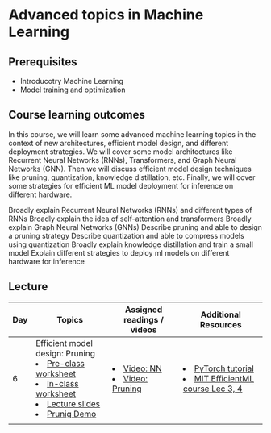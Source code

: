 # Advanced topics in Machine Learning

## Prerequisites
- Introducotry Machine Learning
- Model training and optimization

## Course learning outcomes
In this course, we will learn some advanced machine learning topics in the context of new architectures, efficient model design, and different deployment strategies. We will cover some model architectures like Recurrent Neural Networks (RNNs), Transformers, and Graph Neural Networks (GNN). Then we will discuss efficient model design techniques like pruning, quantization, knowledge distillation, etc. Finally, we will cover some strategies for efficient ML model deployment for inference on different hardware.


Broadly explain Recurrent Neural Networks (RNNs) and different types of RNNs
Broadly explain the idea of self-attention and transformers
Broadly explain Graph Neural Networks (GNNs)
Describe pruning and able to design a pruning strategy
Describe quantization and able to compress models using quantization
Broadly explain knowledge distillation and train a small model
Explain different strategies to deploy ml models on different hardware for inference

## Lecture

| Day    |   Topics  | Assigned readings / videos | Additional Resources|
|--------|-----------|-----------|-----------|
|   6     | Efficient model design: Pruning <li> [Pre-class worksheet](https://drive.google.com/file/d/104dkffcRWLRUgpqFHsyEhm9kzm-tTNrl/view?usp=sharing) <li> [In-class worksheet](https://drive.google.com/file/d/11XP6aInsZyKxPJXw65UYFmwUucI9iOmP/view?usp=sharing) <li>[Lecture slides](https://drive.google.com/file/d/1z2iDlGawkLBks6hwSnP6tJ-5tMdKrq46/view?usp=sharing) <li> [ Prunig Demo](https://colab.research.google.com/drive/1nz-b0k9Brd0ko5fOj9pPJxU9mjMYHljO#scrollTo=-f4Lduw5dkmp) | <li>  [Video: NN](https://www.youtube.com/watch?v=bfmFfD2RIcg) <li> [Video: Pruning](https://www.youtube.com/watch?v=TaOwEa3m5dw&t=2s)| <li>  [PyTorch tutorial](https://pytorch.org/tutorials/intermediate/pruning_tutorial.html) <li> [MIT EfficientML course Lec 3, 4](https://hanlab.mit.edu/courses/2023-fall-65940)|
|        | |   | |

